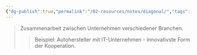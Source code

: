 ```yaml
---
{"dg-publish":true,"permalink":"/02-resources/notes/diagonal/","tags":["wirtschaft/bwl","wirtschaft/kooperation"],"noteIcon":"","updated":"2025-09-27T01:32:44.704+02:00"}
---
```


>Zusammenarbeit zwischen Unternehmen verschiedener Branchen.
>>Beispiel: Autohersteller mit IT-Unternehmen - innovativste Form der Kooperation.